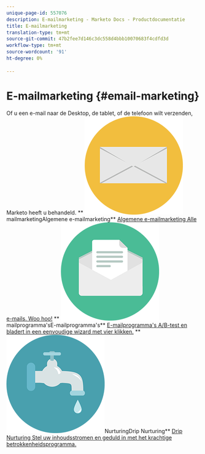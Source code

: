 ```yaml
---
unique-page-id: 557076
description: E-mailmarketing - Marketo Docs - Productdocumentatie
title: E-mailmarketing
translation-type: tm+mt
source-git-commit: 47b2fee7d146c3dc558d4bbb10070683f4cdfd3d
workflow-type: tm+mt
source-wordcount: '91'
ht-degree: 0%

---
```



# E-mailmarketing {#email-marketing}

Of u een e-mail naar de Desktop, de tablet, of de telefoon wilt verzenden, Marketo heeft u behandeld.
** ![Algemene E-](assets/office-27.png)mailmarketingAlgemene e-mailmarketing** [Algemene e-mailmarketing Alle e-mails. Woo hoo!](https://docs.marketo.com/display/DOCS/General)     ** ![E-](assets/chat-messages-10.png)mailprogramma&#39;sE-mailprogramma&#39;s** [E-mailprogramma&#39;s A/B-test en bladert in een eenvoudige wizard met vier klikken.](https://docs.marketo.com/display/DOCS/Email+Programs)     ** ![Drip](assets/ecology-14.png)NurturingDrip Nurturing** [Drip Nurturing Stel uw inhoudsstromen en geduld in met het krachtige betrokkenheidsprogramma.](https://docs.marketo.com/display/DOCS/Drip+Nurturing)